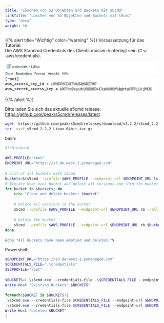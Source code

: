 ```yaml
---
title: "Löschen von S3 Objekten und Buckets mit s5cmd"
linkTitle: "Löschen von S3 Objekten und Buckets mit s5cmd"
type: "docs"
weight: 30
---
```


{{% alert title="Wichtig" color="warning" %}}
Voraussetzung für das Tutorial:  
Die AWS Standard Credentials des Clients müssen hinterlegt sein (# vi .aws/credentials).

![Credentials](images/image-1.png)
{{% /alert %}}

Bitte laden Sie sich das aktuelle s5cmd release: <https://github.com/peak/s5cmd/releases/latest>

```bash
wget  https://github.com/peak/s5cmd/releases/download/v2.2.2/s5cmd_2.2.2_Linux-64bit.tar.gz
tar -xvzf s5cmd_2.2.2_Linux-64bit.tar.gz
```

bash:

```bash
#!/bin/bash

AWS_PROFILE="root"
ENDPOINT_URL="https://s3.de-west-1.psmanaged.com"

# List of all buckets with s5cmd
buckets=$(s5cmd --profile $AWS_PROFILE --endpoint-url $ENDPOINT_URL ls | awk '{print $3}')
# Iterate over each bucket and delete all versions and then the bucket
for bucket in $buckets; do
    echo "Clear and delete bucket: $bucket"

    # Delete all versions in the bucket
    s5cmd --profile $AWS_PROFILE --endpoint-url $ENDPOINT_URL rm --all-versions $bucket/*

    # Delete the bucket
    s5cmd --profile $AWS_PROFILE --endpoint-url $ENDPOINT_URL rb $bucket
done

echo "All buckets have been emptied and deleted."%
```

Powershell:

```powershell
$ENDPOINT_URL="https://s3.de-west-1.psmanaged.com"
$CREDENTIALS_FILE=".\credentials"
$S3PROFILE="root"

$BUCKETS=(.\s5cmd.exe --credentials-file .\$CREDENTIALS_FILE --endpoint-url $ENDPOINT_URL --profile $S3PROFILE ls).split() | Select-String "s3://"
Write-Host "Existing Buckets: $BUCKETS"

foreach($BUCKET in $BUCKETS){
.\s5cmd.exe --credentials-file $CREDENTIALS_FILE --endpoint-url $ENDPOINT_URL --profile $S3PROFILE rm --all-versions $BUCKET/*
.\s5cmd.exe --credentials-file $CREDENTIALS_FILE --endpoint-url $ENDPOINT_URL --profile $S3PROFILE rb $BUCKET
Write-Host "deleted $BUCKET"
}
```
